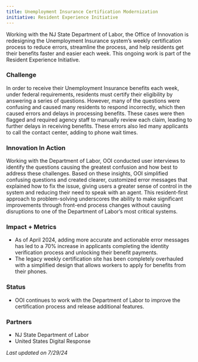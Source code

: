```yaml
---
title: Unemployment Insurance Certification Modernization
initiative: Resident Experience Initiative
---
```


Working with the NJ State Department of Labor, the Office of Innovation is redesigning the Unemployment Insurance system’s weekly certification process to reduce errors, streamline the process, and help residents get their benefits faster and easier each week. This ongoing work is part of the Resident Experience Initiative.

### Challenge

In order to receive their Unemployment Insurance benefits each week, under federal requirements, residents must certify their eligibility by answering a series of questions. However, many of the questions were confusing and caused many residents to respond incorrectly, which then caused errors and delays in processing benefits. These cases were then flagged and required agency staff to manually review each claim, leading to further delays in receiving benefits. These errors also led many applicants to call the contact center, adding to phone wait times. 

### Innovation In Action

Working with the Department of Labor, OOI conducted user interviews to identify the questions causing the greatest confusion and how best to address these challenges. Based on these insights, OOI simplified confusing questions and created clearer, customized error messages that explained how to fix the issue, giving users a greater sense of control in the system and reducing their need to speak with an agent. This resident-first approach to problem-solving underscores the ability to make significant improvements through front-end process changes without causing disruptions to one of the Department of Labor’s most critical systems. 

### Impact + Metrics

- As of April 2024, adding more accurate and actionable error messages has led to a 70% increase in applicants completing the identity verification process and unlocking their benefit payments.
- The legacy weekly certification site has been completely overhauled with a simplified design that allows workers to apply for benefits from their phones.

### Status

-   OOI continues to work with the Department of Labor to improve the certification process and release additional features.
  
### Partners

-   NJ State Department of Labor
-   United States Digital Response

*Last updated on 7/29/24*
